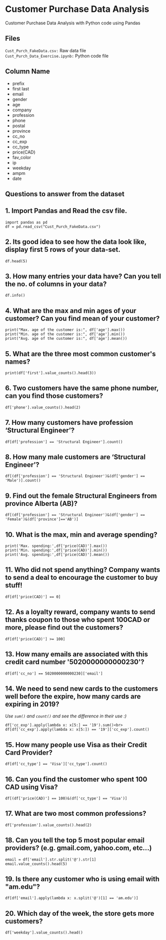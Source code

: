 # Customer Purchase Data Analysis

Customer Purchase Data Analysis with Python code using Pandas

## Files

`Cust_Purch_FakeData.csv:` Raw data file<br>
`Cust_Purch_Data_Exercise.ipynb:` Python code file

## Column Name

- prefix
- first	last
- email
- gender
- age
- company
- profession
- phone
- postal
- province
- cc_no
- cc_exp
- cc_type
- price(CAD)
- fav_color
- ip
- weekday
- ampm
- date

## Questions to answer from the dataset

## 1. Import Pandas and Read the csv file.
```
import pandas as pd
df = pd.read_csv("Cust_Purch_FakeData.csv")
```

## 2. Its good idea to see how the data look like, display first 5 rows of your data-set.
```
df.head(5)
```

## 3. How many entries your data have? Can you tell the no. of columns in your data?
```
df.info()
```

## 4. What are the max and min ages of your customer? Can you find mean of your customer?
```
print("Max. age of the customer is:", df['age'].max())
print("Min. age of the customer is:", df['age'].min())
print("Avg. age of the customer is:", df['age'].mean())
```

## 5. What are the three most common customer's names?
```
print(df['first'].value_counts().head(3))
```

## 6. Two customers have the same phone number, can you find those customers?
```
df['phone'].value_counts().head(2)
```

## 7. How many customers have profession ‘Structural Engineer’?
```
df[df['profession'] == 'Structural Engineer'].count()
```

## 8. How many male customers are ‘Structural Engineer’?
```
df[(df['profession'] == 'Structural Engineer')&(df['gender'] == 'Male')].count()
```

## 9. Find out the female Structural Engineers from province Alberta (AB)?
```
df[(df['profession'] == 'Structural Engineer')&(df['gender'] == 'Female')&(df['province']=='AB')]
```

## 10. What is the max, min and average spending?
```
print('Max. spending:',df['price(CAD)'].max())
print('Min. spending:',df['price(CAD)'].min())
print('Avg. spending:',df['price(CAD)'].mean())
```

## 11. Who did not spend anything? Company wants to send a deal to encourage the customer to buy stuff!
```
df[df['price(CAD)'] == 0]
```

## 12. As a loyalty reward, company wants to send thanks coupon to those who spent 100CAD or more, please find out the customers?
```
df[df['price(CAD)'] >= 100]
```

## 13. How many emails are associated with this credit card number '5020000000000230'?
```
df[df['cc_no'] == 5020000000000230]['email']
```

## 14. We need to send new cards to the customers well before the expire, how many cards are expiring in 2019? <br>
*Use `sum()` and `count()` and see the difference in their use :)*
```
df['cc_exp'].apply(lambda x: x[5:] == '19').sum()<br>
df[df['cc_exp'].apply(lambda x: x[5:]) == '19']['cc_exp'].count()
```

## 15. How many people use Visa as their Credit Card Provider?
```
df[df['cc_type'] == 'Visa']['cc_type'].count()
```

## 16. Can you find the customer who spent 100 CAD using Visa?
```
df[(df['price(CAD)'] == 100)&(df['cc_type'] == 'Visa')]
```

## 17. What are two most common professions?
```
df['profession'].value_counts().head(2)
```

## 18. Can you tell the top 5 most popular email providers? (e.g. gmail.com, yahoo.com, etc...)
```
email = df['email'].str.split('@').str[1]
email.value_counts().head(5)
```

## 19. Is there any customer who is using email with "am.edu"?
```
df[df['email'].apply(lambda x: x.split('@')[1] == 'am.edu')]
```

## 20. Which day of the week, the store gets more customers?
```
df['weekday'].value_counts().head()
```




